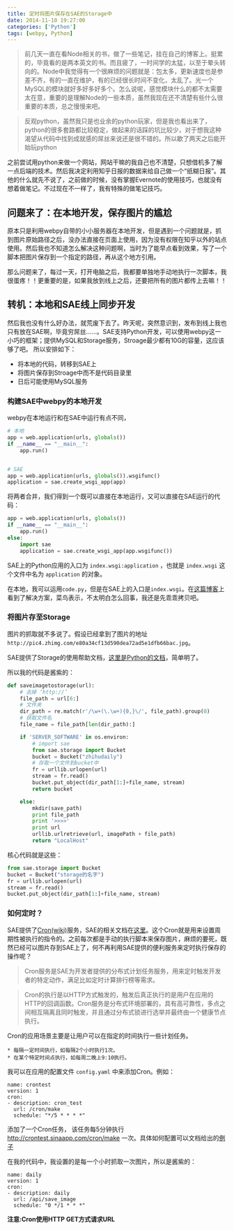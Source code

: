 ```yaml
---
title: 定时将图片保存在SAE的Storage中
date: 2014-11-10 19:27:00
categories: ['Python']
tags: [webpy, Python]
---
```


>前几天一直在看Node相关的书，做了一些笔记，挂在自己的博客上。挺累的，毕竟看的是两本英文的书。而且疲了，一时间学的太猛，以至于晕头转向的。Node中我觉得有一个很麻烦的问题就是：包太多，更新速度也是参差不齐，有的一直在维护，有的已经很长时间不变化，太乱了。光一个MySQL的模块就好多好多好多个。怎么说呢，感觉模块什么的都不太需要太在意，重要的是理解Node的一些本质，虽然我现在还不清楚有些什么很重要的本质，总之慢慢来吧。

>反观python，虽然我只是也业余的python玩家，但是我也看出来了，python的很多套路都比较稳定，做起来的话踩的坑比较少，对于想我这种渴望从代码中找到成就感的屌丝来说还是很不错的。所以歇了两天之后能开始玩python

之前尝试用python来做一个网站，网站干嘛的我自己也不清楚，只想借机多了解一点后端的技术。然后我决定利用知乎日报的数据来给自己做一个“纸糊日报”。其他的什么就先不说了，之前做的时候，没有掌握Evernote的使用技巧，也就没有想着做笔记。不过现在不一样了，我有特殊的做笔记技巧。


## 问题来了：在本地开发，保存图片的尴尬
原本只是利用webpy自带的小小服务器在本地开发，但是遇到一个问题就是，抓到图片原始路径之后，没办法直接在页面上使用，因为没有权限在知乎以外的站点使用。然后我也不知道怎么解决这种问题啊，当时为了能早点看到效果，写了一个脚本把图片保存到一个指定的路径，再从这个地方引用。

那么问题来了，每过一天，打开电脑之后，我都要单独地手动地执行一次脚本，我很蛋疼！！更重要的是，如果我放到线上之后，还要把所有的图片都传上去嘛！！

## 转机：本地和SAE线上同步开发

然后我也没有什么好办法，就荒废下去了。昨天呢，突然意识到，发布到线上我也只有放在SAE啊，毕竟穷屌丝……。SAE支持Python开发，可以使用webpy这一小巧的框架；提供MySQL和Storage服务，Stroage最少都有10G的容量，这应该够了吧。
所以安排如下：

* 将本地的代码，转移到SAE上
* 将图片保存到Stroage中而不是代码目录里
* 日后可能使用MySQL服务

### 构建SAE中webpy的本地开发
webpy在本地运行和在SAE中运行有点不同，

```python
# 本地
app = web.application(urls, globals())
if __name__ == "__main__":
    app.run()


# SAE
app = web.application(urls, globals()).wsgifunc()
application = sae.create_wsgi_app(app)
```

将两者合并，我们得到一个既可以直接在本地运行，又可以直接在SAE运行的代码：

```python
app = web.application(urls, globals())
if __name__ == "__main__":
    app.run()
else:
    import sae
    application = sae.create_wsgi_app(app.wsgifunc())

```

SAE上的Python应用的入口为 `index.wsgi:application` ，也就是 `index.wsgi` 这个文件中名为 `application` 的对象。

在本地，我可以运用`code.py`，但是在SAE上的入口是`index.wsgi`。在[这篇博客](http://www.liaoxuefeng.com/article/00137389260145256f699d538ae4fd3910be06d2753b192000)上看到了解决方案，菜鸟表示，不太明白怎么回事，我还是先乖乖拷贝吧。

### 将图片存至Storage

图片的抓取就不多说了。假设已经拿到了图片的地址`http://pic4.zhimg.com/e80a34cf13d590dea72ad5e1dfb66bac.jpg`。

SAE提供了Storage的使用帮助文档，[这里是Python的文档](http://sae.sina.com.cn/doc/python/storage.html#module-sae.storage)，简单明了。

所以我的代码是酱紫的：

```python
def saveimagetostorage(url):
    # 去掉 ‘http://’
    file_path = url[6:]
    # 文件夹
    dir_path = re.match(r'/\w+(\.\w+){0,}\/', file_path).group(0)
    # 获取文件名
    file_name = file_path[len(dir_path):]

    if 'SERVER_SOFTWARE' in os.environ:
        # import sae
        from sae.storage import Bucket
        bucket = Bucket("zhihudaily")
        # 存取一个文件到bucket中
        fr = urllib.urlopen(url)
        stream = fr.read()
        bucket.put_object(dir_path[1:]+file_name, stream)
        return bucket

    else:
        mkdir(save_path)
        print file_path
        print '>>>>'
        print url
        urllib.urlretrieve(url, imagePath + file_path)
        return "LocalHost"
```
核心代码就是这些：

```python
from sae.storage import Bucket
bucket = Bucket("storage的名字")
fr = urllib.urlopen(url)
stream = fr.read()
bucket.put_object(dir_path[1:]+file_name, stream)
```

### 如何定时？

SAE提供了[Cron(wiki)](http://zh.wikipedia.org/wiki/Cron)服务，SAE的相关文档在[这里](http://sae.sina.com.cn/doc/php/cron.html)。这个Cron就是用来设置周期性被执行的指令的。之前每次都是手动的执行脚本来保存图片，麻烦的要死，既然已经可以图片存到SAE上了，何不再利用SAE提供的便利服务来定时执行保存的操作呢？

>Cron服务是SAE为开发者提供的分布式计划任务服务，用来定时触发开发者的特定动作，满足比如定时计算排行榜等需求。

>Cron的执行是以HTTP方式触发的，触发后真正执行的是用户在应用的HTTP的回调函数。Cron服务是分布式环境部署的，具有高可靠性，多点之间相互隔离且同时触发，并且通过分布式锁进行选举并最终由一个健康节点执行。

Cron的应用场景主要是让用户可以在指定的时间执行一些计划任务。
    
    * 每隔一定时间执行，如每隔2个小时执行1次。
    * 在某个特定时间点执行，如每周二晚上9:10执行。

我可以在应用的配置文件 `config.yaml` 中来添加Cron。例如：
 
    name: crontest
    version: 1
    cron:
    - description: cron_test
      url: /cron/make
      schedule: "*/5 * * * *"


添加了一个Cron任务， 该任务每5分钟执行 http://crontest.sinaapp.com/cron/make 一次。具体如何配置可以文档给出的[例子](http://sae.sina.com.cn/doc/php/cron.html#id3)

在我的代码中，我设置的是每一个小时抓取一次图片，所以是酱紫的：

    name: daily
    version: 1
    cron:
    - description: daily
      url: /api/save_image
      schedule: "0 */1 * * *"


**注意:Cron使用HTTP GET方式请求URL**



